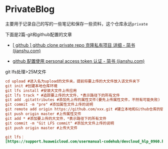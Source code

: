 # PrivateBlog

主要用于记录自己的写的一些笔记和保存一些资料，这个仓库永远`private`



下面是2篇-git和github配置的文章

- [[ github \] github clone private repo 克隆私有项目 详细 - 简书 (jianshu.com)](https://www.jianshu.com/p/0503722f69af)

- [github 配置使用 personal access token 认证 - 简书 (jianshu.com)](https://www.jianshu.com/p/ab5977d763e9)


git lfs处理>25M文件
```ini
cd upload #进入名为upload的文件夹，提前将要上传的大文件放入该文件夹下
git init #创建本地仓库环境
git lfs install #安装大文件上传应用
git lfs track * #追踪要上传的大文件，*表示路径下的所有文件
git add .gitattributes #添加先上传的属性文件(要先上传属性文件，不然有可能失败)
git commit -m "pre" #添加属性文件上传的说明
git remote add origin https://github.com/xxx.git #建立本地和Github仓库的链接
git push origin master #上传属性文件
git add * #添加要上传的大文件，*表示路径下的所有文件
git commit -m "Git LFS commit" #添加大文件上传的说明
git push origin master #上传大文件

git lfs：
[https://support.huaweicloud.com/usermanual-codehub/devcloud_hlp_0960.html#devcloud_hlp_0960__section286116283444](https://support.huaweicloud.com/usermanual-codehub/devcloud_hlp_0960.html#devcloud_hlp_0960__section286116283444)

```
